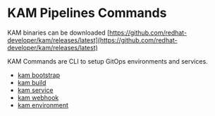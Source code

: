 # KAM Pipelines Commands

KAM binaries can be downloaded [https://github.com/redhat-developer/kam/releases/latest](https://github.com/redhat-developer/kam/releases/latest)

KAM Commands are CLI to setup GitOps environments and services.

* [kam bootstrap](./bootstrap)
* [kam build](./build)
* [kam service](./service)
* [kam webhook](./webhook)
* [kam environment](./environment)
